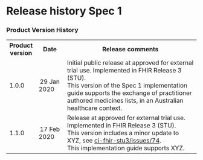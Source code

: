 # Release history Spec 1
### Product Version History
<table class="list" width="100%" cellspacing="6">
	<col style="width:15%"/>
	<col style="width:15%"/>
	<col style="width:70%"/>
    <tbody>
        <tr>
            <th>Product version</th>
            <th>Date</th>
            <th>Release comments</th>
        </tr>
        <tr>
            <td>1.0.0</td>
            <td><span style="padding-left: 3px; padding-right: 3px">29 Jan 2020</span></td>
            <td>Initial public release at approved for external trial use. Implemented in FHIR Release 3 (STU).<br/>This version of the Spec 1 implementation guide supports the exchange of practitioner authored medicines lists, in an Australian healthcare context.</td>
        </tr>
        <tr>
            <td>1.1.0</td>
            <td><span style="padding-left: 3px; padding-right: 3px">17 Feb 2020</span></td>
            <td>Release at approved for external trial use. Implemented in FHIR Release 3 (STU). <br/>This version includes a minor update to XYZ, see <a href="https://github.com/AuDigitalHealth/ci-fhir-stu3/issues/74">ci-fhir-stu3/issues/74</a>.<br/>This implementation guide supports XYZ.</td>
        </tr>
    </tbody>
</table> 